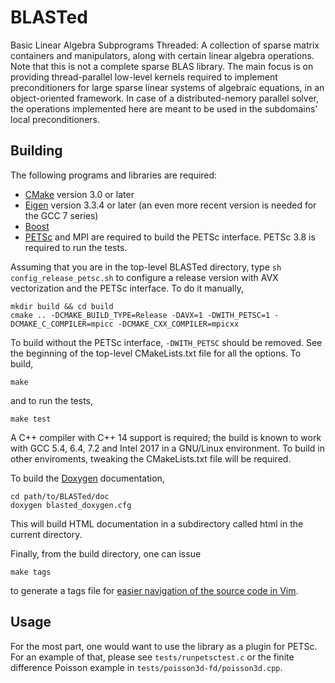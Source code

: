 BLASTed
=======

Basic Linear Algebra Subprograms Threaded: A collection of sparse matrix containers and manipulators, along with certain linear algebra operations. Note that this is not a complete sparse BLAS library. The main focus is on providing thread-parallel low-level kernels required to implement preconditioners for large sparse linear systems of algebraic equations, in an object-oriented framework. In case of a distributed-nemory parallel solver, the operations implemented here are meant to be used in the subdomains' local preconditioners.

Building
--------
The following programs and libraries are required:
- [CMake](https://cmake.org/) version 3.0 or later
- [Eigen](http://eigen.tuxfamily.org) version 3.3.4 or later (an even more recent version is needed for the GCC 7 series)
- [Boost](http://www.boost.org/)
- [PETSc](http://www.mcs.anl.gov/petsc/) and MPI are required to build the PETSc interface. PETSc 3.8 is required to run the tests.

Assuming that you are in the top-level BLASTed directory, type `sh config_release_petsc.sh` to configure a release version with AVX vectorization and the PETSc interface. To do it manually,

    mkdir build && cd build
	cmake .. -DCMAKE_BUILD_TYPE=Release -DAVX=1 -DWITH_PETSC=1 -DCMAKE_C_COMPILER=mpicc -DCMAKE_CXX_COMPILER=mpicxx

To build without the PETSc interface, `-DWITH_PETSC` should be removed. See the beginning of the top-level CMakeLists.txt file for all the options. To build,

    make

and to run the tests,

	make test

A C++ compiler with C++ 14 support is required; the build is known to work with GCC 5.4, 6.4, 7.2 and Intel 2017 in a GNU/Linux environment. To build in other enviroments, tweaking the CMakeLists.txt file will be required.

To build the [Doxygen](http://www.stack.nl/~dimitri/doxygen/) documentation,

    cd path/to/BLASTed/doc
    doxygen blasted_doxygen.cfg

This will build HTML documentation in a subdirectory called html in the current directory.

Finally, from the build directory, one can issue

    make tags
   
to generate a tags file for [easier navigation of the source code in Vim](http://vim.wikia.com/wiki/Browsing_programs_with_tags).

Usage
-----
For the most part, one would want to use the library as a plugin for PETSc. For an example of that, please see `tests/runpetsctest.c` or the finite difference Poisson example in `tests/poisson3d-fd/poisson3d.cpp`.


